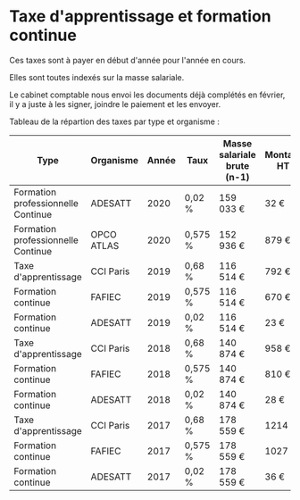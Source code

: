 # Taxe d'apprentissage et formation continue

Ces taxes sont à payer en début d'année pour l'année en cours.

Elles sont toutes indexés sur la masse salariale.

Le cabinet comptable nous envoi les documents déjà complétés en février, il y a juste à les signer, joindre le paiement et les envoyer.

Tableau de la répartion des taxes par type et organisme :

| Type 	| Organisme 	| Année 	| Taux  	| Masse salariale brute (n-1)	| Montant HT 	|
|----------------------	|-----------	|-------	|---------	|-----------------	|------------	|
| Formation professionnelle Continue  	| ADESATT 	| 2020 	| 0,02 % 	| 159 033 € 	| 32 € 	|
| Formation professionnelle Continue | OPCO ATLAS | 2020 | 0,575 % | 152 936 € | 879 € |
| Taxe d'apprentissage 	| CCI Paris 	| 2019 	| 0,68 % 	| 116 514 € 	| 792 € 	|
| Formation continue 	| FAFIEC 	| 2019 	| 0,575 % 	| 116 514 € 	| 670 € 	|
| Formation continue 	| ADESATT 	| 2019 	| 0,02 % 	| 116 514 € 	| 23 € 	|
| Taxe d'apprentissage 	| CCI Paris 	| 2018 	| 0,68 % 	| 140 874 € 	| 958 € 	|
| Formation continue 	| FAFIEC 	| 2018 	| 0,575 % 	| 140 874 € 	| 810 € 	|
| Formation continue 	| ADESATT 	| 2018 	| 0,02 % 	| 140 874 € 	| 28 € 	|
| Taxe d'apprentissage 	| CCI Paris 	| 2017 	| 0,68 % 	| 178 559 € 	| 1214 € 	|
| Formation continue 	| FAFIEC 	| 2017 	| 0,575 % 	| 178 559 € 	| 1027 € 	|
| Formation continue 	| ADESATT 	| 2017 	| 0,02 % 	| 178 559 € 	| 36 € 	|
